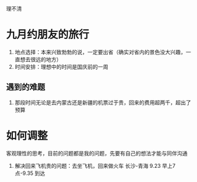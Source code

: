 理不清
# 九月约朋友的旅行
1. 地点选择：本来兴致勃勃的说，一定要出省（确实对省内的景色没大兴趣，一直想去很远的地方）
2. 时间安排：理想中的时间是国庆前的一周

## 遇到的难题
1. 那段时间无论是去内蒙古还是新疆的机票过于贵，回来的费用超两千，超出了预算

# 如何调整
客观理性的思考，目前的问题都是我的问题，先要有自己的想法才能与同伴沟通 

1. 解决回来飞机贵的问题：去坐飞机，回来做火车
	长沙-青海 9.23  早上7点-9.35 到达